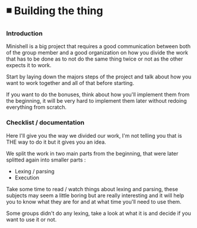 # ◾ Building the thing

### Introduction

Minishell is a big project that requires a good communication between both of the group member and a good organization on how you divide the work that has to be done as to not do the same thing twice or not as the other expects it to work.

Start by laying down the majors steps of the project and talk about how you want to work together and all of that before starting.

If you want to do the bonuses, think about how you'll implement them from the beginning, it will be very hard to implement them later without redoing everything from scratch.

### Checklist / documentation

Here I'll give you the way we divided our work, I'm not telling you that is THE way to do it but it gives you an idea.

We split the work in two main parts from the beginning, that were later splitted again into smaller parts :

* Lexing / parsing
* Execution

Take some time to read / watch things about lexing and parsing, these subjects may seem a little boring but are really interesting and it will help you to know what they are for and at what time you'll need to use them.

Some groups didn't do any lexing, take a look at what it is and decide if you want to use it or not.
